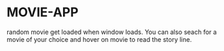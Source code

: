 # MOVIE-APP

random movie get loaded when window loads.
You can also seach for a movie of your choice and hover on movie to read the story line.
